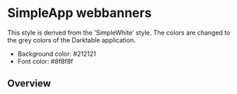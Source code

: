 # SimpleApp webbanners #
This style is derived from the 'SimpleWhite' style. The colors are changed to the grey colors of the Darktable application.
- Background color: #212121
- Font color: #8f8f8f

## Overview ##
